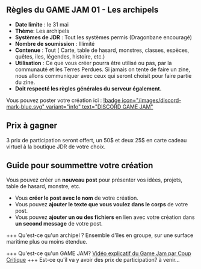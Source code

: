 ## Règles du GAME JAM 01 - Les archipels
- **Date limite** :  le 31 mai
- **Thème**: Les archipels
- **Systèmes de JDR** : Tout les systèmes permis (Dragonbane encouragé)
- **Nombre de soumission** : Illimité
- **Contenue** : Tout ( Carte, table de hasard, monstres, classes, espèces, quêtes, iles, légendes, histoire, etc.)
- **Utilisation** : Ce que vous créer pourra être utilisé ou pas, par la communauté et les Terres Perdues. Si jamais on tente de faire un zine, nous allons communiquer avec ceux qui seront choisit pour faire partie du zine. 
- **Doit respecté les règles générales du serveur également.**

Vous pouvez poster votre création ici : [!badge icon="/images/discord-mark-blue.svg" variant="info" text="DISCORD GAME JAM"](https://discord.com/channels/662746189069942802/1344849745327296623)

## Prix à gagner
3 prix de participation seront offert, un 50$ et deux 25$ en carte cadeau virtuel à la boutique JDR de votre choix. 

## Guide pour soummettre votre création
Vous pouvez créer un **nouveau post** pour présenter vos idées, projets, table de hasard, monstre, etc.

- Vous **créer le post avec le nom** de votre création. 
- Vous pouvez **ajouter le texte que vous voulez dans le corps** de votre post. 
- Vous pouvez **ajouter un ou des fichiers** en lien avec votre création dans **un second message** de votre post.

+++ Qu'est-ce qu'un archipel ?
 Ensemble d'îles en groupe, sur une surface maritime plus ou moins étendue.

+++ Qu'est-ce qu'un GAME JAM?
[Vidéo explicatif du Game Jam par Coup Critique](https://www.youtube.com/watch?v=sQ-YnBlA_NI)
+++
Est-ce qu'il va y avoir des prix de participation? à venir...
